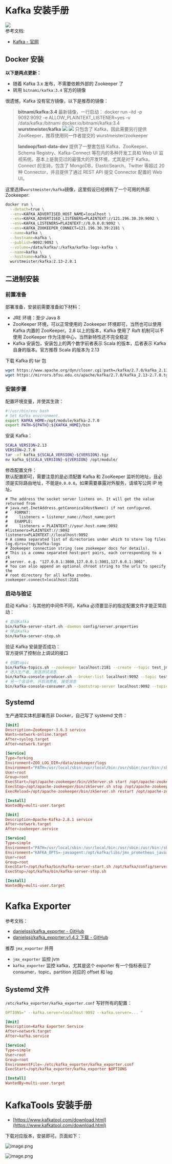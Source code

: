 
# Kafka 安装手册
[![](https://img.shields.io/static/v1?label=kafka&message=2.7.0&color=black&style=plastic&logo=Apache%20Kafka&logoColor=white?longCache=true#id=xtNgh&originHeight=18&originWidth=97&originalType=binary&ratio=1&rotation=0&showTitle=false&status=done&style=none&title=)](https://img.shields.io/static/v1?label=kafka&message=2.7.0&color=black&style=plastic&logo=Apache%20Kafka&logoColor=white?longCache=true)<br />参考文档:

- [Kafka - 官网](https://kafka.apache.org/)

## Docker 安装
**以下是两点更新：**

- 随着 Kafka 3.x 发布，不需要依赖外部的 Zookeeper 了
- 转用 `bitnami/kafka:3.4` 官方的镜像

很遗憾，Kafka 没有官方镜像，以下是推荐的镜像：
> **bitnami/kafka:3.4**
> 最新镜像，一行启动：
> docker run -itd -p 9092:9092 -e ALLOW_PLAINTEXT_LISTENER=yes -v /data/kafka:/bitnami docker.io/bitnami/kafka:3.4
> <br />
> **wurstmeister/kafka**
> ![](https://img.shields.io/docker/pulls/wurstmeister/kafka.svg#id=d8ycN&originHeight=20&originWidth=118&originalType=binary&ratio=1&rotation=0&showTitle=false&status=done&style=none&title=)  [![](https://img.shields.io/docker/stars/wurstmeister/kafka.svg#id=tckZo&originHeight=20&originWidth=112&originalType=binary&ratio=1&rotation=0&showTitle=false&status=done&style=none&title=)](https://img.shields.io/docker/stars/wurstmeister/kafka.svg)
> 只包含了 Kafka，因此需要另行提供 ZooKeeper，推荐使用同一作者提交的 wurstmeister/zookeeper
> 
> **landoop/fast-data-dev**
> 提供了一整套包括 Kafka、ZooKeeper、Schema Registry、Kafka-Connect 等在内的多种开发工具和 Web UI 监视系统。基本上是我见过的最强大的开发环境，尤其是对于 Kafka。
> Connect 的支持，包含了 MongoDB，ElasticSearch，Twitter 等超过 20 种 Connector，并且提供了通过 REST API 提交 Connector 配置的 Web UI。


这里选择`wurstmeister/kafka`镜像，这里假设已经拥有了一个可用的外部 Zookeeper:
```bash
docker run \
  --detach=true \
  --env=KAFKA_ADVERTISED_HOST_NAME=localhost \
  --env=KAFKA_ADVERTISED_LISTENERS=PLAINTEXT://121.196.30.39:9092 \
  --env=KAFKA_LISTENERS=PLAINTEXT://0.0.0.0:9092 \
  --env=KAFKA_ZOOKEEPER_CONNECT=121.196.30.39:2181 \
  --name=kafka \
  --hostname=kafka \
  --publish=9092:9092 \
  --volume=/data/kafka/:/kafka/kafka-logs-kafka \
  --name=kafka \
  --hostname=kafka \
  wurstmeister/kafka:2.13-2.8.1
```

## 二进制安装

### 前置准备

部署准备，安装前需要准备如下材料：

- JRE 环境：至少 Java 8
- ZooKeeper 环境，可以正常使用的 Zookeeper 环境即可，当然也可以使用 Kafka 内置的 ZooKeeper。2.8 以上的版本，Kafka 使用了 Raft 机制可以不使用 ZooKeeper 作为注册中心，当然新特性还不完全稳定
- Kafka 安装包，安装包上的两个数字前者表示 Scala 的版本，后者表示 Kafka 自身的版本。官方推荐 Scala 的版本为 2.13

下载 Kafka 的 tar 包

```bash
wget https://www.apache.org/dyn/closer.cgi?path=/kafka/2.7.0/kafka_2.13-2.7.0.tgz
wget https://mirrors.bfsu.edu.cn/apache/kafka/2.7.0/kafka_2.13-2.7.0.tgz
```

### 安装步骤
配置环境变量，并使其生效：
```bash
#!/usr/bin/env bash
# Set Kafka environment.
export KAFKA_HOME=/opt/module/kafka-2.7.0
export PATH=${PATH}:${KAFKA_HOME}/bin
```
安装 Kafka：
```bash
SCALA_VERSION=2.13
VERSION=2.7.0
tar -xf kafka_${SCALA_VERSION}-${VERSION}.tgz
mv kafka_${SCALA_VERSION}-${VERSION} /opt/module/
```

修改配置文件：<br />默认配置即可，需要注意的是必须配置 Kafka 和 ZooKeeper 监听的地址，且必须是实际路由地址，不能是`0.0.0.0`。如果需要暴露对外服务，请填写公网 IP 地址。

```properties
# The address the socket server listens on. It will get the value returned from
# java.net.InetAddress.getCanonicalHostName() if not configured.
#   FORMAT:
#     listeners = listener_name://host_name:port
#   EXAMPLE:
#     listeners = PLAINTEXT://your.host.name:9092
#listeners=PLAINTEXT://:9092
listeners=PLAINTEXT://localhost:9092
# A comma separated list of directories under which to store log files
log.dirs=/tmp/kafka-logs
# Zookeeper connection string (see zookeeper docs for details).
# This is a comma separated host:port pairs, each corresponding to a zk
# server. e.g. "127.0.0.1:3000,127.0.0.1:3001,127.0.0.1:3002".
# You can also append an optional chroot string to the urls to specify the
# root directory for all kafka znodes.
zookeeper.connect=localhost:2181
```


### 启动与验证
启动 Kafka：与其他的中间件不同，Kafka 必须要显示的指定配置文件才能正常启动：
```bash
# 启动Kafka
bin/kafka-server-start.sh -daemon config/server.properties
# 停止Kafka
bin/kafka-server-stop.sh
```
验证 Kafka 安装是否成功：<br />官方提供了控制台上调试的接口
```bash
# 创建topic
bin/kafka-topics.sh --zookeeper localhost:2181 --create --topic test_jmx --partitions 1 --replication-factor 1
# 进入生产者, 发送测试消息
bin/kafka-console-producer.sh --broker-list localhost:9092 --topic test_jmx
# 另一个会话中, 开启消费者, 接受消息
bin/kafka-console-consumer.sh --bootstrap-server localhost:9092 --topic test_jmx --from-beginning
```

## Systemd
生产通常实体机部署而非 Docker，自己写了 systemd 文件：
```toml
[Unit]
Description=ZooKeeper-3.6.3 service
Wants=network-online.target
After=syslog.target
After=network.target

[Service]
Type=forking
Environment=ZOO_LOG_DIR=/data/zookeeper/logs
Environment="PATH=/usr/local/sbin:/usr/local/bin:/usr/sbin:/usr/bin:/sbin:/bin:/usr/local/jdk1.8.0_231/bin"
User=root
Group=root
ExecStart=/opt/apache-zookeeper/bin/zkServer.sh start /opt/apache-zookeeper/conf/zoo.cfg
ExecStop=/opt/apache-zookeeper/bin/zkServer.sh stop /opt/apache-zookeeper/conf/zoo.cfg
ExecReload=/opt/apache-zookeeper/bin/zkServer.sh restart /opt/apache-zookeeper/conf/zoo.cfg

[Install]
WantedBy=multi-user.target
```
```toml
[Unit]
Description=Apache-Kafka-2.8.1 service 
After=network.target
After=zookeeper.service

[Service]
Type=simple
Environment="PATH=/usr/local/sbin:/usr/local/bin:/usr/sbin:/usr/bin:/sbin:/bin:/usr/local/jdk1.8.0_231/bin"
Environment="KAFKA_OPTS=-javaagent:/opt/kafka/libs/jmx_prometheus_javaagent-0.16.1.jar=19092:/opt/kafka/config/jmx_exporter.yml"
User=root
Group=root
ExecStart=/opt/kafka/bin/kafka-server-start.sh /opt/kafka/config/server.properties
ExecStop=/opt/kafka/bin/kafka-server-stop.sh

[Install]
WantedBy=multi-user.target
```

# Kafka Exporter

参考文档：

- [danielqsj/kafka_exporter - GitHub](https://github.com/danielqsj/kafka_exporter)
- [danielqsj/kafka_exporter:v1.4.2 下载 - GitHub](https://github.com/danielqsj/kafka_exporter/releases/tag/v1.4.2)

推荐 `jmx_exporter` 并用

- `jmx_exporter` 监控 jvm
- `kafka_exporter` 监控 kafka，尤其是这个 exporter 有一个指标表征了 consumer，topic，partition 对应的 offset 和 lag

## Systemd 文件
`/etc/kafka_exporter/kafka_exporter.conf` 写好所有的配置：

```yaml
OPTIONS=" --kafka.server=localhost:9092 --kafka.server=... "
```

```toml
[Unit]
Description=Kafka Exporter Service
After=network.target
After=kafka.service

[Service]
Type=simple
User=root
Group=root
EnvironmentFile=-/etc/kafka_exporter/kafka_exporter.conf
ExecStart=/opt/kafka_exporter/kafka_exporter $OPTIONS

[Install]
WantedBy=multi-user.target
```

# KafkaTools 安装手册

- [https://www.kafkatool.com/download.html](https://www.kafkatool.com/download.html)

下载对应版本，安装即可。页面如下：

![image.png](./../assets/1649832827449-1fb072b7-5c6b-4944-9f40-1ea94e2e7fcb.png)

![image.png](./../assets/1649832793899-c7e37b3b-a673-42e3-a70b-e2f1ac53798b.png)

